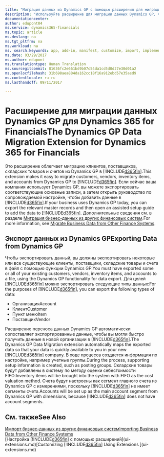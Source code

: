 ```yaml
---
title: "Миграция данных из Dynamics GP с помощью расширения для миграции данных | Документы Майкрософт"
description: "Используйте расширение для миграции данных Dynamics GP, чтобы перенести клиентов, поставщиков, товары и счета из Dynamics GP в Dynamics 365 for Financials."
documentationcenter: 
author: edupont04
ms.service: dynamics365-financials
ms.topic: article
ms.devlang: na
ms.tgt_pltfrm: na
ms.workload: na
ms. search.keywords: app, add-in, manifest, customize, import, implement
ms.date: 03/29/2017
ms.author: edupont
ms.translationtype: Human Translation
ms.sourcegitcommit: 81636fc2e661bd9b07c54da1cd5d0d27e30d01a2
ms.openlocfilehash: 31b698aea884da162cc18f16a912ebd57e35aed9
ms.contentlocale: ru-ru
ms.lasthandoff: 09/11/2017

---
```

# <a name="the-dynamics-gp-data-migration-extension-for-dynamics-365-for-financials"></a><span data-ttu-id="82a17-103">Расширение для миграции данных Dynamics GP для Dynamics 365 for Financials</span><span class="sxs-lookup"><span data-stu-id="82a17-103">The Dynamics GP Data Migration Extension for Dynamics 365 for Financials</span></span>
<span data-ttu-id="82a17-104">Это расширение облегчает миграцию клиентов, поставщиков, складских товаров и счетов из Dynamics GP в [!INCLUDE[d365fin](includes/d365fin_md.md)].</span><span class="sxs-lookup"><span data-stu-id="82a17-104">This extension makes it easy to migrate customers, vendors, inventory items, and accounts from Dynamics GP to [!INCLUDE[d365fin](includes/d365fin_md.md)].</span></span> <span data-ttu-id="82a17-105">Если сейчас ваша компания использует Dynamics GP, вы можете экспортировать соответствующие основные записи, а затем открыть руководство по сопровождаемой настройке, чтобы добавить данные в [!INCLUDE[d365fin](includes/d365fin_md.md)].</span><span class="sxs-lookup"><span data-stu-id="82a17-105">If your business uses Dynamics GP today, you can export the relevant master records and then open an assisted setup guide to add the data to [!INCLUDE[d365fin](includes/d365fin_md.md)].</span></span> <span data-ttu-id="82a17-106">Дополнительные сведения см. в разделе [Миграция бизнес-данных из других финансовых систем](upload-data.md).</span><span class="sxs-lookup"><span data-stu-id="82a17-106">For more information, see [Migrate Business Data from Other Finance Systems](upload-data.md).</span></span>

## <a name="exporting-data-from-dynamics-gp"></a><span data-ttu-id="82a17-107">Экспорт данных из Dynamics GP</span><span class="sxs-lookup"><span data-stu-id="82a17-107">Exporting Data from Dynamics GP</span></span>
<span data-ttu-id="82a17-108">Чтобы экспортировать данный, вы должны экспортировать некоторые или все существующие клиенты, поставщики, складские товары и счета в файл с помощью функции Dynamics GP.</span><span class="sxs-lookup"><span data-stu-id="82a17-108">You must have exported some or all of your existing customers, vendors, inventory items, and accounts to a file, using the Dynamics GP functionality for data export.</span></span> <span data-ttu-id="82a17-109">Для целей [!INCLUDE[d365fin](includes/d365fin_md.md)] можно экспортировать следующие типы данных:</span><span class="sxs-lookup"><span data-stu-id="82a17-109">For the purposes of [!INCLUDE[d365fin](includes/d365fin_md.md)], you can export the following types of data:</span></span>

* <span data-ttu-id="82a17-110">Организация</span><span class="sxs-lookup"><span data-stu-id="82a17-110">Account</span></span>  
* <span data-ttu-id="82a17-111">Клиент</span><span class="sxs-lookup"><span data-stu-id="82a17-111">Customer</span></span>  
* <span data-ttu-id="82a17-112">Пункт меню</span><span class="sxs-lookup"><span data-stu-id="82a17-112">Item</span></span>  
* <span data-ttu-id="82a17-113">Поставщик</span><span class="sxs-lookup"><span data-stu-id="82a17-113">Vendor</span></span>  

<span data-ttu-id="82a17-114">Расширение переноса данных Dynamics GP автоматически сопоставляет экспортированные данные, чтобы вы могли быстро получить данные в новой организации в [!INCLUDE[d365fin](includes/d365fin_md.md)].</span><span class="sxs-lookup"><span data-stu-id="82a17-114">The Dynamics GP Data Migration extension automatically maps the exported data so that your data is quickly available to you in your new [!INCLUDE[d365fin](includes/d365fin_md.md)] company.</span></span> <span data-ttu-id="82a17-115">В ходе процесса создается информация по настройке, например учетные группы.</span><span class="sxs-lookup"><span data-stu-id="82a17-115">During the process, supporting setup information is created, such as posting groups.</span></span> <span data-ttu-id="82a17-116">Складские товары будут добавлены в систему по методу оценки себестоимости FIFO.</span><span class="sxs-lookup"><span data-stu-id="82a17-116">Inventory items will be brought into the system with FIFO as the cost valuation method.</span></span> <span data-ttu-id="82a17-117">Счета будут настроены как сегмент главного счета из Dynamics GP с измерениями, поскольку [!INCLUDE[d365fin](includes/d365fin_long_md.md)] не имеет сегменты счета.</span><span class="sxs-lookup"><span data-stu-id="82a17-117">Accounts will be set up as the main account segment from Dynamics GP with dimensions, because [!INCLUDE[d365fin](includes/d365fin_long_md.md)] does not have account segments.</span></span>

## <a name="see-also"></a><span data-ttu-id="82a17-118">См. также</span><span class="sxs-lookup"><span data-stu-id="82a17-118">See Also</span></span>
[<span data-ttu-id="82a17-119">Импорт бизнес-данных из других финансовых систем</span><span class="sxs-lookup"><span data-stu-id="82a17-119">Importing Business Data from Other Finance Systems</span></span>](upload-data.md)  
<span data-ttu-id="82a17-120">[Настройка [!INCLUDE[d365fin](includes/d365fin_md.md)] с помощью расширений](ui-extensions.md)</span><span class="sxs-lookup"><span data-stu-id="82a17-120">[Customizing [!INCLUDE[d365fin](includes/d365fin_md.md)] Using Extensions ](ui-extensions.md)</span></span>  


